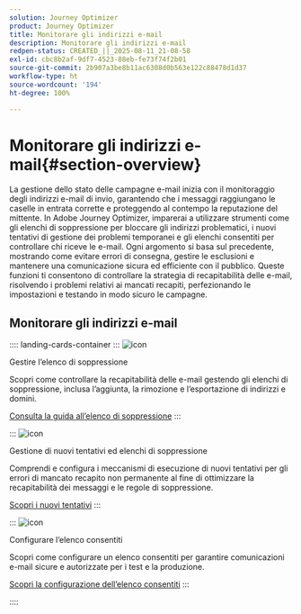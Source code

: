 ```yaml
---
solution: Journey Optimizer
product: Journey Optimizer
title: Monitorare gli indirizzi e-mail
description: Monitorare gli indirizzi e-mail
redpen-status: CREATED_||_2025-08-11_21-08-58
exl-id: cbc8b2af-9df7-4523-88eb-fe73f74f2b01
source-git-commit: 2b907a3be8b11ac6308d0b563e122c88478d1d37
workflow-type: ht
source-wordcount: '194'
ht-degree: 100%

---
```


# Monitorare gli indirizzi e-mail{#section-overview}

La gestione dello stato delle campagne e-mail inizia con il monitoraggio degli indirizzi e-mail di invio, garantendo che i messaggi raggiungano le caselle in entrata corrette e proteggendo al contempo la reputazione del mittente. In Adobe Journey Optimizer, imparerai a utilizzare strumenti come gli elenchi di soppressione per bloccare gli indirizzi problematici, i nuovi tentativi di gestione dei problemi temporanei e gli elenchi consentiti per controllare chi riceve le e-mail. Ogni argomento si basa sul precedente, mostrando come evitare errori di consegna, gestire le esclusioni e mantenere una comunicazione sicura ed efficiente con il pubblico. Queste funzioni ti consentono di controllare la strategia di recapitabilità delle e-mail, risolvendo i problemi relativi ai mancati recapiti, perfezionando le impostazioni e testando in modo sicuro le campagne.

## Monitorare gli indirizzi e-mail

:::: landing-cards-container
:::
![icon](https://cdn.experienceleague.adobe.com/icons/list-check.svg)

Gestire l’elenco di soppressione

Scopri come controllare la recapitabilità delle e-mail gestendo gli elenchi di soppressione, inclusa l’aggiunta, la rimozione e l’esportazione di indirizzi e domini.

[Consulta la guida all’elenco di soppressione](../using/configuration/manage-suppression-list.md)
:::

:::
![icon](https://cdn.experienceleague.adobe.com/icons/gear.svg)

Gestione di nuovi tentativi ed elenchi di soppressione

Comprendi e configura i meccanismi di esecuzione di nuovi tentativi per gli errori di mancato recapito non permanente al fine di ottimizzare la recapitabilità dei messaggi e le regole di soppressione.

[Scopri i nuovi tentativi](../using/configuration/retries.md)
:::

:::
![icon](https://cdn.experienceleague.adobe.com/icons/shield-halved.svg)

Configurare l’elenco consentiti

Scopri come configurare un elenco consentiti per garantire comunicazioni e-mail sicure e autorizzate per i test e la produzione.

[Scopri la configurazione dell’elenco consentiti](../using/configuration/allow-list.md)
:::

::::
